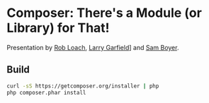 Composer: There's a Module (or Library) for That!
=================================================

Presentation by [Rob Loach](http://robloach.net), [Larry Garfield](http://www.garfieldtech.com)] and [Sam Boyer](http://twitter.com/sdboyer).

Build
-----

``` bash
curl -sS https://getcomposer.org/installer | php
php composer.phar install
```
